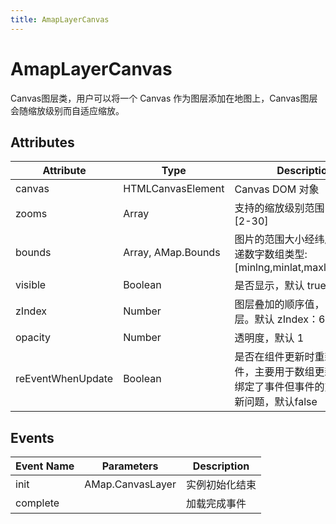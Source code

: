 ```yaml
---
title: AmapLayerCanvas
---
```


# AmapLayerCanvas
Canvas图层类，用户可以将一个 Canvas 作为图层添加在地图上，Canvas图层会随缩放级别而自适应缩放。

## Attributes

Attribute | Type | Description
---|---|---|
canvas | HTMLCanvasElement | Canvas DOM 对象
zooms | Array | 支持的缩放级别范围，默认范围 [2-30]
bounds | Array, AMap.Bounds | 图片的范围大小经纬度，如果传递数字数组类型: [minlng,minlat,maxlng,maxlat]
visible | Boolean | 是否显示，默认 true
zIndex | Number | 图层叠加的顺序值，1 表示最底层。默认 zIndex：6
opacity | Number | 透明度，默认 1
reEventWhenUpdate | Boolean | 是否在组件更新时重新注册事件，主要用于数组更新时，解决绑定了事件但事件的对象不会更新问题，默认false

## Events

Event Name | Parameters | Description
---|---|---|
init | AMap.CanvasLayer | 实例初始化结束
complete |  | 加载完成事件

